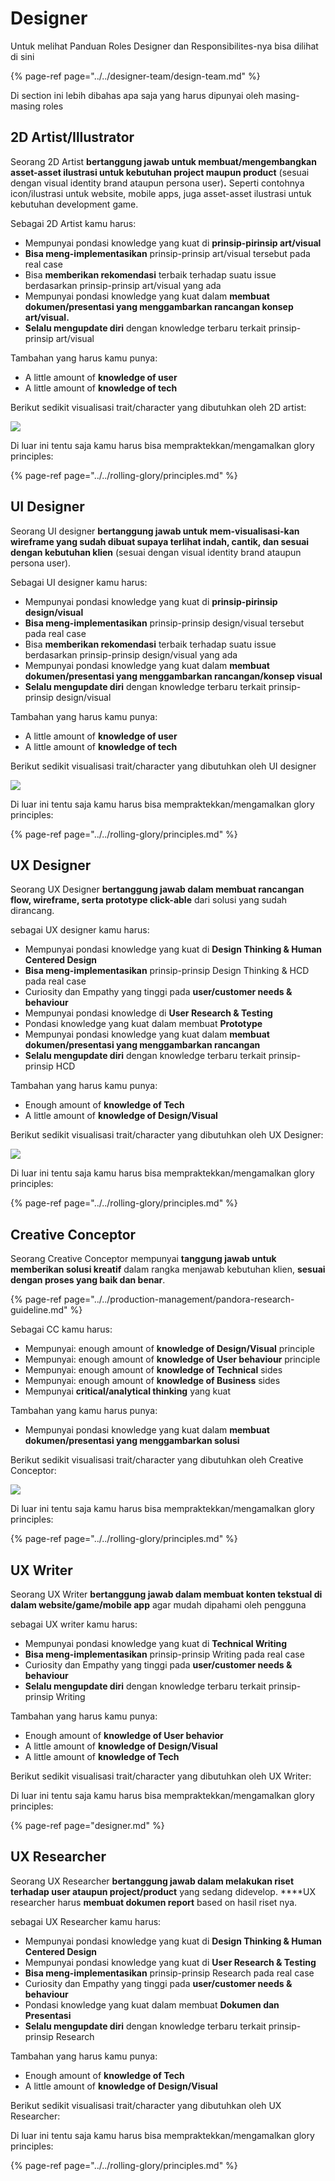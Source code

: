 # Designer

Untuk melihat Panduan Roles Designer dan Responsibilites-nya bisa dilihat di sini

{% page-ref page="../../designer-team/design-team.md" %}

Di section ini lebih dibahas apa saja yang harus dipunyai oleh masing-masing roles

## 2D Artist/Illustrator

Seorang 2D Artist **bertanggung jawab untuk membuat/mengembangkan asset-asset ilustrasi untuk kebutuhan project maupun product** \(sesuai dengan visual identity brand ataupun persona user\)**.** Seperti contohnya icon/ilustrasi untuk website, mobile apps, juga asset-asset ilustrasi untuk kebutuhan development game.  

Sebagai 2D Artist kamu harus:

* Mempunyai pondasi knowledge yang kuat di **prinsip-pirinsip art/visual**
* **Bisa meng-implementasikan** prinsip-prinsip art/visual tersebut pada real case
* Bisa **memberikan rekomendasi** terbaik terhadap suatu issue berdasarkan prinsip-prinsip art/visual yang ada
* Mempunyai pondasi knowledge yang kuat dalam **membuat dokumen/presentasi yang menggambarkan rancangan konsep art/visual.**
* **Selalu mengupdate diri** dengan knowledge terbaru terkait prinsip-prinsip art/visual

Tambahan yang harus kamu punya:

* A little amount of **knowledge of user**
* A little amount of **knowledge of tech**

Berikut sedikit visualisasi trait/character yang dibutuhkan oleh 2D artist:

![](../../.gitbook/assets/screen-shot-2020-11-18-at-10.45.29.png)

Di luar ini tentu saja kamu harus bisa mempraktekkan/mengamalkan glory principles:

{% page-ref page="../../rolling-glory/principles.md" %}



## UI Designer

Seorang UI designer **bertanggung jawab untuk mem-visualisasi-kan wireframe yang sudah dibuat supaya terlihat indah, cantik, dan sesuai dengan kebutuhan klien** \(sesuai dengan visual identity brand ataupun persona user\).

Sebagai UI designer kamu harus:

* Mempunyai pondasi knowledge yang kuat di **prinsip-pirinsip design/visual**
* **Bisa meng-implementasikan** prinsip-prinsip design/visual tersebut pada real case
* Bisa **memberikan rekomendasi** terbaik terhadap suatu issue berdasarkan prinsip-prinsip design/visual yang ada
* Mempunyai pondasi knowledge yang kuat dalam **membuat dokumen/presentasi yang menggambarkan rancangan/konsep visual**
* **Selalu mengupdate diri** dengan knowledge terbaru terkait prinsip-prinsip design/visual

Tambahan yang harus kamu punya:

* A little amount of **knowledge of user**
* A little amount of **knowledge of tech**

Berikut sedikit visualisasi trait/character yang dibutuhkan oleh UI designer

![](../../.gitbook/assets/screen-shot-2020-11-11-at-09.29.45.png)

Di luar ini tentu saja kamu harus bisa mempraktekkan/mengamalkan glory principles:

{% page-ref page="../../rolling-glory/principles.md" %}

## UX Designer

Seorang UX Designer **bertanggung jawab dalam membuat rancangan flow, wireframe, serta prototype click-able** dari solusi yang sudah dirancang.

sebagai UX designer kamu harus:

* Mempunyai pondasi knowledge yang kuat di **Design Thinking & Human Centered Design**
* **Bisa meng-implementasikan** prinsip-prinsip Design Thinking & HCD pada real case
* Curiosity dan Empathy yang tinggi pada **user/customer needs & behaviour**
* Mempunyai pondasi knowledge di **User Research & Testing**
* Pondasi knowledge yang kuat dalam membuat **Prototype**
* Mempunyai pondasi knowledge yang kuat dalam **membuat dokumen/presentasi yang menggambarkan rancangan**
* **Selalu mengupdate diri** dengan knowledge terbaru terkait prinsip-prinsip HCD

Tambahan yang harus kamu punya:

* Enough amount of **knowledge of Tech**
* A little amount of **knowledge of Design/Visual**

Berikut sedikit visualisasi trait/character yang dibutuhkan oleh UX Designer:

![](../../.gitbook/assets/screen-shot-2020-11-11-at-09.40.38.png)

Di luar ini tentu saja kamu harus bisa mempraktekkan/mengamalkan glory principles:

{% page-ref page="../../rolling-glory/principles.md" %}

## Creative Conceptor

Seorang Creative Conceptor mempunyai **tanggung jawab untuk memberikan solusi kreatif** dalam rangka menjawab kebutuhan klien, **sesuai dengan proses yang baik dan benar**. 

{% page-ref page="../../production-management/pandora-research-guideline.md" %}

Sebagai CC kamu harus:

* Mempunyai: enough amount of **knowledge of Design/Visual** principle
* Mempunyai: enough amount of **knowledge of User behaviour** principle
* Mempunyai: enough amount of **knowledge of Technical** sides
* Mempunyai: enough amount of **knowledge of Business** sides
* Mempunyai **critical/analytical thinking** yang kuat

Tambahan yang kamu harus punya:

* Mempunyai pondasi knowledge yang kuat dalam **membuat dokumen/presentasi yang menggambarkan solusi**

Berikut sedikit visualisasi trait/character yang dibutuhkan oleh Creative Conceptor:

![](../../.gitbook/assets/screen-shot-2020-11-11-at-09.51.07.png)

Di luar ini tentu saja kamu harus bisa mempraktekkan/mengamalkan glory principles: 

{% page-ref page="../../rolling-glory/principles.md" %}

## UX Writer

Seorang UX Writer **bertanggung jawab dalam membuat konten tekstual di dalam website/game/mobile app** agar mudah dipahami oleh pengguna

sebagai UX writer kamu harus:

* Mempunyai pondasi knowledge yang kuat di **Technical Writing**
* **Bisa meng-implementasikan** prinsip-prinsip Writing pada real case
* Curiosity dan Empathy yang tinggi pada **user/customer needs & behaviour**
* **Selalu mengupdate diri** dengan knowledge terbaru terkait prinsip-prinsip Writing

Tambahan yang harus kamu punya:

* Enough amount of **knowledge of User behavior**
* A little amount of **knowledge of Design/Visual**
* A little amount of **knowledge of Tech**

Berikut sedikit visualisasi trait/character yang dibutuhkan oleh UX Writer:

Di luar ini tentu saja kamu harus bisa mempraktekkan/mengamalkan glory principles: 

{% page-ref page="designer.md" %}

## UX Researcher

Seorang UX Researcher **bertanggung jawab dalam melakukan riset terhadap user ataupun project/product** yang sedang didevelop. ****UX researcher harus **membuat dokumen report** based on hasil riset nya.

sebagai UX Researcher kamu harus:

* Mempunyai pondasi knowledge yang kuat di **Design Thinking & Human Centered Design**
* Mempunyai pondasi knowledge yang kuat di **User Research & Testing**
* **Bisa meng-implementasikan** prinsip-prinsip Research pada real case
* Curiosity dan Empathy yang tinggi pada **user/customer needs & behaviour**
* Pondasi knowledge yang kuat dalam membuat **Dokumen dan Presentasi**
* **Selalu mengupdate diri** dengan knowledge terbaru terkait prinsip-prinsip Research

Tambahan yang harus kamu punya:

* Enough amount of **knowledge of Tech**
* A little amount of **knowledge of Design/Visual**

Berikut sedikit visualisasi trait/character yang dibutuhkan oleh UX Researcher:

Di luar ini tentu saja kamu harus bisa mempraktekkan/mengamalkan glory principles: 

{% page-ref page="../../rolling-glory/principles.md" %}



